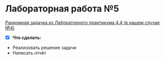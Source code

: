 # Лабораторная работа №5
[Рандомная задачка из Лабораторного практикума 4.4 (в нашем случае №4)](http://ermak.cs.nstu.ru/cprog/html)
- [x] **Что сделать:**
* Реализовать решение задачи
* Написать отчёт
